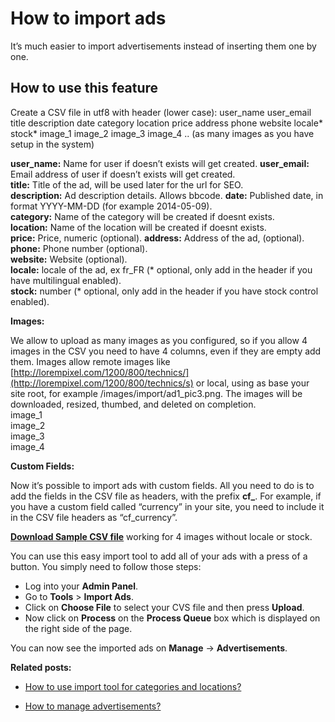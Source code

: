 # How to import ads

It’s much easier to import advertisements instead of inserting them one by one. 

## How to use this feature

Create a CSV file in utf8 with header (lower case): user_name user_email title description date category location price address phone website locale* stock* image_1 image_2 image_3 image_4 .. (as many images as you have setup in the system)

**user_name:**  Name for user if doesn’t exists will get created.
**user_email:**  Email address of user if doesn’t exists will get created.  
**title:**  Title of the ad, will be used later for the url for SEO.  
**description:**  Ad description details. Allows bbcode.
**date:**  Published date, in format YYYY-MM-DD (for example 2014-05-09).  
**category:**  Name of the category will be created if doesnt exists.  
**location:**  Name of the location will be created if doesnt exists.  
**price:**  Price, numeric (optional). 
**address:**  Address of the ad, (optional).  
**phone:**  Phone number (optional).  
**website:**  Website (optional).  
**locale:**  locale of the ad, ex fr_FR (* optional, only add in the header if you have multilingual enabled).  
**stock:**  number (* optional, only add in the header if you have stock control enabled).  

**Images:**

We allow to upload as many images as you configured, so if you allow 4 images in the CSV you need to have 4 columns, even if they are empty add them. Images allow remote images like  [http://lorempixel.com/1200/800/technics/](http://lorempixel.com/1200/800/technics/s)  or local, using as base your site root, for example /images/import/ad1_pic3.png. The images will be downloaded, resized, thumbed, and deleted on completion.  
image_1  
image_2  
image_3  
image_4

**Custom Fields:**

Now it’s possible to import ads with custom fields. All you need to do is to add the fields in the CSV file as headers, with the prefix  **cf_**. For example, if you have a custom field called “currency” in your site, you need to include it in the CSV file headers as “cf_currency”.

[**Download Sample CSV file**](https://docs.yclas.com/samples/import_ads_example.csv) working for 4 images without locale or stock.

You can use this easy import tool to add all of your ads with a press of a button. You simply need to follow those steps:

-   Log into your  **Admin Panel**.
-   Go to  **Tools**  >  **Import Ads**.
-   Click on  **Choose File**  to select your CVS file and then press  **Upload**.
-   Now click on **Process**  on the **Process Queue** box which is displayed on the right side of the page.

You can now see the imported ads on **Manage** -> **Advertisements**.

  
**Related posts:**

-   [How to use import tool for categories and locations?](Classifieds-how-to-import-tool-for-categories-and-location.md)

-   [How to manage advertisements?](Classifieds-manage-advertisements.md)

